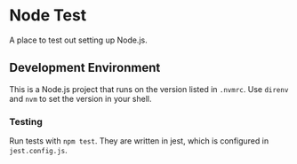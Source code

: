 # Node Test

A place to test out setting up Node.js.

## Development Environment

This is a Node.js project that runs on the version listed in `.nvmrc`.  Use `direnv` and `nvm` to
set the version in your shell.

### Testing

Run tests with `npm test`.  They are written in jest, which is configured in
`jest.config.js`.
